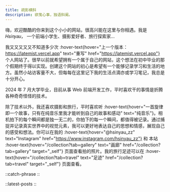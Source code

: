 ```yaml
---
title: 疏影横斜
description: 欲笺心事，独语斜阑。
---
```


嗨，欢迎酷酷的你来到这个小小的网站，很高兴能在这里与你相遇。我是 𝐻𝑠𝑖𝑛𝑦𝑎𝑢， 一个前端小学生、摄影爱好者、旅行探索家...

我又又又又又不知道多少次 :hover-text{hover="上一个版本：https://latemist.vercel.app" text="重写" href="https://latemist.vercel.app"} 个人网站了。很早以前就希望拥有一个属于自己的网站，这个想法在初中毕业的那个假期终于得以实现。创建这个网站的初心是希望有一个能够记录学习和生活的地方。虽然小站访客量不大，但每每在这里记下我的生活点滴亦或学习笔记，我总是十分开心。

2024 年 7 月大学毕业，目前从事 Web 前端开发工作，平时喜欢干的事情是折腾各种奇奇怪怪的技术。

除了技术以外，我还喜欢摄影和旅行，平时喜欢听 :hover-text{hover="一首旋律即一个故事，只有在纯音乐里我才能听到自己的故事和感动" text="纯音乐"}。相机拍下的每个瞬间都是独一无二的，你拍下的每一个瞬间，都值得被记录。通过捕捉并记录真实世界中的视觉元素，我可以更好地表达自己的思想和情感，展现自己的感受和想法。你可以在我的 :hover-text{hover="@hsinyau_zz" text="Instagram" href="https://www.instagram.com/hsinyau_zz"} 和 本站 :hover-text{hover="/collection?tab=gallery" text="画廊" href="/collection?tab=gallery" target="_self"} 页面查看拍的照片。我的旅行足迹可以在 :hover-text{hover="/collection?tab=travel" text="足迹" href="/collection?tab=travel" target="_self"} 页面查看。

::catch-phrase
::

::latest-posts
::
